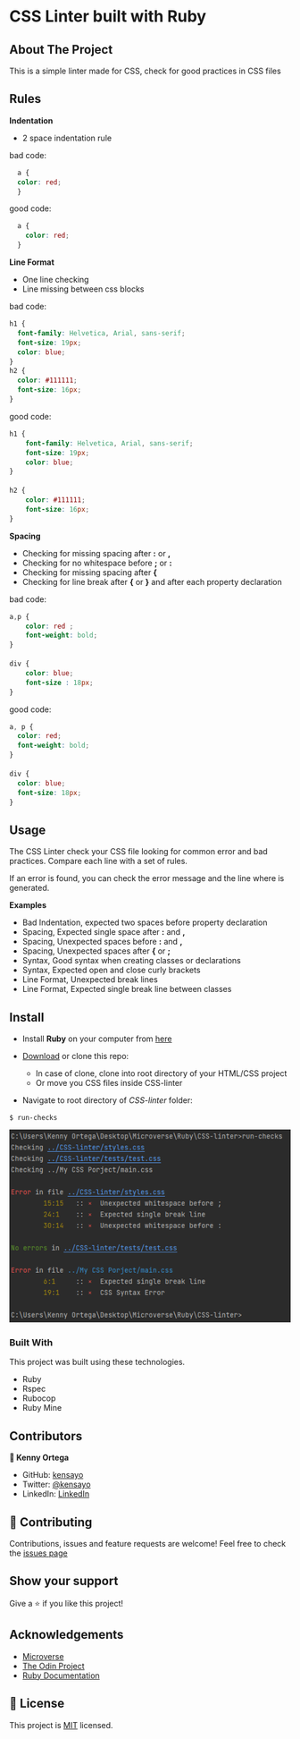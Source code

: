 # CSS Linter built with Ruby

<!-- ABOUT THE PROJECT -->
## About The Project

This is a simple linter made for CSS, check for good practices in CSS files

## Rules

**Indentation**
* 2 space indentation rule

bad code:
```css
  a {
  color: red;
  }
```

good code:
```css
  a {
    color: red;
  }
```

**Line Format**
* One line checking
* Line missing between css blocks

bad code:
```css
h1 {
  font-family: Helvetica, Arial, sans-serif;
  font-size: 19px;
  color: blue;  
}
h2 {
  color: #111111;
  font-size: 16px;
}
```

good code:
```css
h1 {
    font-family: Helvetica, Arial, sans-serif;
    font-size: 19px;
    color: blue;
}

h2 {
    color: #111111;
    font-size: 16px;
}
```

**Spacing**
* Checking for missing spacing after **:** or **,**
* Checking for no whitespace before  **;** or **:**
* Checking for missing spacing after **{**
* Checking for line break after **{** or **}** and after each property declaration

bad code:

```css
a,p {
    color: red ;
    font-weight: bold;
}

div {
    color: blue;
    font-size : 18px;
}
```

good code:
```css
a, p {
  color: red;
  font-weight: bold;
}

div {
  color: blue;
  font-size: 18px;
}
```


<!-- ABOUT THE PROJECT -->
## Usage

The CSS Linter check your CSS file looking for common error and bad practices. Compare each line with a set of rules.

If an error is found, you can check the error message and the line where is generated.


**Examples**
- Bad Indentation, expected two spaces before property declaration
- Spacing, Expected single space after **:** and **,**
- Spacing, Unexpected spaces before **:** and **,**
- Spacing, Unexpected spaces after **{** or **;**
- Syntax, Good syntax when creating classes or declarations
- Syntax, Expected open and close curly brackets
- Line Format, Unexpected break lines
- Line Format, Expected single break line between classes

## Install

* Install **Ruby** on your computer from [here](https://www.ruby-lang.org/en/downloads/)
  
* [Download](https://github.com/kensayo/CSS-linter/archive/refs/heads/develop.zip) or clone this repo:
    - In case of clone, clone into root directory of your HTML/CSS project
    - Or move you CSS files inside CSS-linter

* Navigate to root directory of _CSS-linter_ folder:
```
$ run-checks
```
![Screenshot](img/screenshot.png)

### Built With
This project was built using these technologies.
* Ruby
* Rspec
* Rubocop
* Ruby Mine


## Contributors

**👤 Kenny Ortega**

- GitHub: [kensayo](https://github.com/kensayo)
- Twitter: [@kensayo](https://twitter.com/kensayo)
- LinkedIn: [LinkedIn](https://www.linkedin.com/in/kenny-ortega-3580aa33/)

## :handshake: Contributing
Contributions, issues and feature requests are welcome!
Feel free to check the [issues page](https://github.com/kensayo/CSS-linter/issues)

## Show your support
Give a :star: if you like this project!


<!-- ACKNOWLEDGEMENTS -->
## Acknowledgements
* [Microverse](https://www.microverse.org/)
* [The Odin Project](https://www.theodinproject.com/)
* [Ruby Documentation](https://www.ruby-lang.org/en/documentation/)

## 📝 License

This project is [MIT](https://opensource.org/licenses/MIT) licensed.
